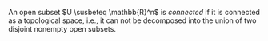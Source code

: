 An open subset $U \susbeteq \mathbb{R}^n$ is *connected* if it is connected as a topological space, i.e., it can not be decomposed into the union of two disjoint nonempty open subsets.
